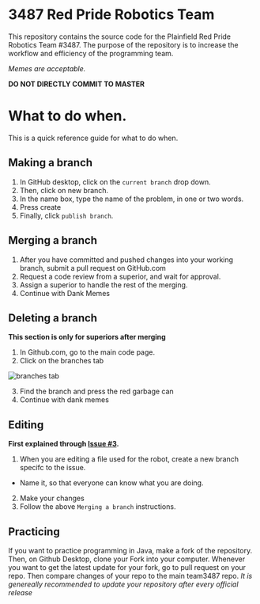 # 3487 Red Pride Robotics Team
This repository contains the source code for the Plainfield Red Pride Robotics Team #3487.
The purpose of the repository is to increase the workflow and efficiency of the programming team.

*Memes are acceptable.*

**DO NOT DIRECTLY COMMIT TO MASTER**

# What to do when.
This is a quick reference guide for what to do when.

## Making a branch
1. In GitHub desktop, click on the `current branch` drop down.
2. Then, click on new branch.
3. In the name box, type the name of the problem, in one or two words.
4. Press create
5. Finally, click `publish branch`.

## Merging a branch
1. After you have committed and pushed changes into your working branch, submit a pull request on GitHub.com
2. Request a code review from a superior, and wait for approval.
3. Assign a superior to handle the rest of the merging.
4. Continue with Dank Memes


## Deleting a branch
**This section is only for superiors after merging**
1. In Github.com, go to the main code page.
2. Click on the branches tab

![branches tab](https://github.com/team3487/3487robotCode/blob/master/Resources/Readme/Branches.PNG)

3. Find the branch and press the red garbage can
4. Continue with dank memes

## Editing
**First explained through [Issue #3](https://github.com/team3487/3487robotCode/issues/3).**
1. When you are editing a file used for the robot, create a new branch specifc to the issue.
- Name it, so that everyone can know what you are doing.
2. Make your changes
3. Follow the above `Merging a branch` instructions.

## Practicing
If you want to practice programming in Java, make a fork of the repository.
Then, on Github Desktop, clone your Fork into your computer.
Whenever you want to get the latest update for your fork, go to pull request on your repo.
Then compare changes of your repo to the main team3487 repo.
*It is genereally recommended to update your repository after every official release*

